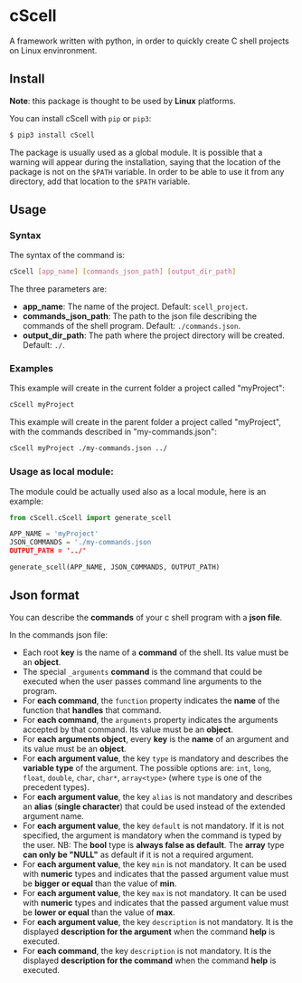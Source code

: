 # cScell
A framework written with python, in order to quickly create C shell projects on Linux envinronment.

## Install

**Note**: this package is thought to be used by **Linux** platforms.

You can install cScell with `pip` or `pip3`:

```bash
$ pip3 install cScell
```

The package is usually used as a global module. It is possible that a warning will appear during the installation, saying that the location of the package is not on the `$PATH` variable. In order to be able to use it from any directory, add that location to the `$PATH` variable.

## Usage

### Syntax

The syntax of the command is:

```bash
cScell [app_name] [commands_json_path] [output_dir_path]
```

The three parameters are:
* __app_name__: The name of the project. Default: `scell_project`.
* __commands_json_path__: The path to the json file describing the commands of the shell program. Default: `./commands.json`.
* __output_dir_path__: The path where the project directory will be created. Default: `./`.

### Examples

This example will create in the current folder a project called "myProject":

```bash
cScell myProject
```

This example will create in the parent folder a project called "myProject", with the commands described in "my-commands.json":

```bash
cScell myProject ./my-commands.json ../
```

### Usage as local module:

The module could be actually used also as a local module, here is an example:

```python
from cScell.cScell import generate_scell

APP_NAME = 'myProject'
JSON_COMMANDS = './my-commands.json
OUTPUT_PATH = '../'

generate_scell(APP_NAME, JSON_COMMANDS, OUTPUT_PATH)
```

## Json format

You can describe the **commands** of your c shell program with a **json file**.

In the commands json file:
* Each root **key** is the name of a **command** of the shell. Its value must be an **object**.
* The special `_arguments` **command** is the command that could be executed when the user passes command line arguments to the program.
* For **each command**, the `function` property indicates the **name** of the function that **handles** that command.
* For **each command**, the `arguments` property indicates the arguments accepted by that command. Its value must be an **object**.
* For **each arguments object**, every **key** is the **name** of an argument and its value must be an **object**.
* For **each argument value**, the key `type` is mandatory and describes the **variable type** of the argument. The possible options are: `int`, `long`, `float`, `double`, `char`, `char*`, `array<type>` (where `type` is one of the precedent types).
* For **each argument value**, the key `alias` is not mandatory and describes an **alias** (**single character**) that could be used instead of the extended argument name.
* For **each argument value**, the key `default` is not mandatory. If it is not specified, the argument is mandatory when the command is typed by the user. NB: The **bool** type is **always false as default**. The **array** type **can only be "NULL"** as default if it is not a required argument.
* For **each argument value**, the key `min` is not mandatory. It can be used with **numeric** types and indicates that the passed argument value must be **bigger or equal** than the value of **min**.
* For **each argument value**, the key `max` is not mandatory. It can be used with **numeric** types and indicates that the passed argument value must be **lower or equal** than the value of **max**.
* For **each argument value**, the key `description` is not mandatory. It is the displayed **description for the argument** when the command **help** is executed.
* For **each command**, the key `description` is not mandatory. It is the displayed **description for the command** when the command **help** is executed.
